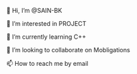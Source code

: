 👋 Hi, I’m @SAIN-BK 

👀 I’m interested in PROJECT

🌱 I’m currently learning C++

💞️ I’m looking to collaborate on Mobligations

📫 How to reach me by email
